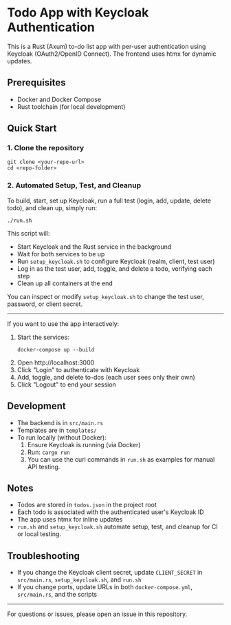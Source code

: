 # Todo App with Keycloak Authentication

This is a Rust (Axum) to-do list app with per-user authentication using Keycloak (OAuth2/OpenID Connect). The frontend uses htmx for dynamic updates.

## Prerequisites

- Docker and Docker Compose
- Rust toolchain (for local development)

## Quick Start

### 1. Clone the repository

```
git clone <your-repo-url>
cd <repo-folder>
```

### 2. Automated Setup, Test, and Cleanup

To build, start, set up Keycloak, run a full test (login, add, update, delete todo), and clean up, simply run:

```
./run.sh
```

This script will:

- Start Keycloak and the Rust service in the background
- Wait for both services to be up
- Run `setup_keycloak.sh` to configure Keycloak (realm, client, test user)
- Log in as the test user, add, toggle, and delete a todo, verifying each step
- Clean up all containers at the end

You can inspect or modify `setup_keycloak.sh` to change the test user, password, or client secret.

---

If you want to use the app interactively:

1. Start the services:
   ```
   docker-compose up --build
   ```
2. Open http://localhost:3000
3. Click "Login" to authenticate with Keycloak
4. Add, toggle, and delete to-dos (each user sees only their own)
5. Click "Logout" to end your session

## Development

- The backend is in `src/main.rs`
- Templates are in `templates/`
- To run locally (without Docker):
  1. Ensure Keycloak is running (via Docker)
  2. Run: `cargo run`
  3. You can use the curl commands in `run.sh` as examples for manual API testing.

## Notes

- Todos are stored in `todos.json` in the project root
- Each todo is associated with the authenticated user's Keycloak ID
- The app uses htmx for inline updates
- `run.sh` and `setup_keycloak.sh` automate setup, test, and cleanup for CI or local testing.

## Troubleshooting

- If you change the Keycloak client secret, update `CLIENT_SECRET` in `src/main.rs`, `setup_keycloak.sh`, and `run.sh`
- If you change ports, update URLs in both `docker-compose.yml`, `src/main.rs`, and the scripts

---

For questions or issues, please open an issue in this repository.
